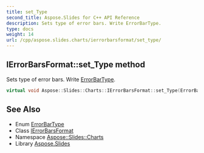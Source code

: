 ```yaml
---
title: set_Type
second_title: Aspose.Slides for C++ API Reference
description: Sets type of error bars. Write ErrorBarType.
type: docs
weight: 14
url: /cpp/aspose.slides.charts/ierrorbarsformat/set_type/
---
```

## IErrorBarsFormat::set_Type method


Sets type of error bars. Write [ErrorBarType](../../errorbartype/).

```cpp
virtual void Aspose::Slides::Charts::IErrorBarsFormat::set_Type(ErrorBarType value)=0
```

## See Also

* Enum [ErrorBarType](../../errorbartype/)
* Class [IErrorBarsFormat](../)
* Namespace [Aspose::Slides::Charts](../../)
* Library [Aspose.Slides](../../../)
